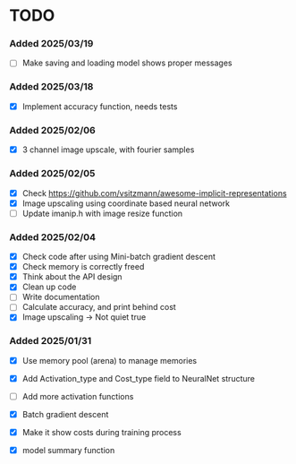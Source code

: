 # TODO

### Added 2025/03/19
- [ ] Make saving and loading model shows proper messages

### Added 2025/03/18
- [x] Implement accuracy function, needs tests

### Added 2025/02/06
- [x] 3 channel image upscale, with fourier samples

### Added 2025/02/05
- [x] Check https://github.com/vsitzmann/awesome-implicit-representations
- [x] Image upscaling using coordinate based neural network
- [ ] Update imanip.h with image resize function

### Added 2025/02/04
- [x] Check code after using Mini-batch gradient descent
- [x] Check memory is correctly freed
- [x] Think about the API design
- [x] Clean up code
- [ ] Write documentation
- [ ] Calculate accuracy, and print behind cost
- [x] Image upscaling -> Not quiet true

### Added 2025/01/31
- [x] Use memory pool (arena) to manage memories
- [x] Add Activation_type and Cost_type field to NeuralNet structure
- [ ] Add more activation functions
- [x] Batch gradient descent
- [x] Make it show costs during training process
- [x] model summary function

